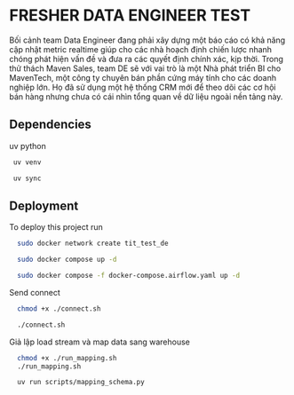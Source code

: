 
# FRESHER DATA ENGINEER TEST

Bối cảnh team Data Engineer đang phải xây dựng một báo cáo có khả năng cập nhật metric realtime giúp cho các nhà hoạch định chiến lược nhanh chóng phát hiện vấn đề và đưa ra các quyết định chính xác, kịp thời.
Trong thử thách Maven Sales, team DE sẽ với vai trò là một Nhà phát triển BI cho MavenTech, một công ty chuyên bán phần cứng máy tính cho các doanh nghiệp lớn. Họ đã sử dụng một hệ thống CRM mới để theo dõi các cơ hội bán hàng nhưng chưa có cái nhìn tổng quan về dữ liệu ngoài nền tảng này.


## Dependencies

uv python
```bash
 uv venv

 uv sync
```
## Deployment

To deploy this project run

```bash
  sudo docker network create tit_test_de
```

```bash
  sudo docker compose up -d

  sudo docker compose -f docker-compose.airflow.yaml up -d
```
Send connect
```bash
  chmod +x ./connect.sh

  ./connect.sh
```
Giả lập load stream và map data sang warehouse
```bash
  chmod +x ./run_mapping.sh
  ./run_mapping.sh
```

```bash
  uv run scripts/mapping_schema.py
```
